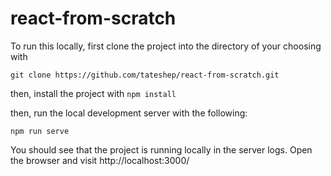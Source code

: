 # react-from-scratch

To run this locally, first clone the project into the directory of your choosing with 

```
git clone https://github.com/tateshep/react-from-scratch.git
```

then, install the project with `npm install`

then,  run the local development server with the following:

```
npm run serve
```

You should see that the project is running locally in the server logs. Open the browser and visit http://localhost:3000/
